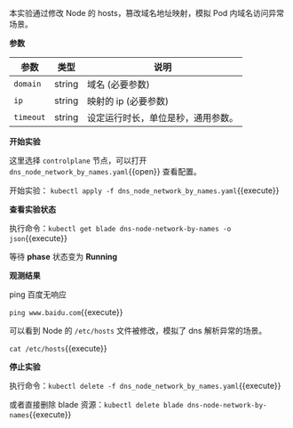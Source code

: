 本实验通过修改 Node 的 hosts，篡改域名地址映射，模拟 Pod 内域名访问异常场景。

**参数**

| 参数 | 类型 | 说明 |
| --- | --- | --- |
| `domain` | string | 域名 (必要参数) |
| `ip` | string | 映射的 ip (必要参数) |
| `timeout` | string | 设定运行时长，单位是秒，通用参数。 |

**开始实验**

这里选择 `controlplane` 节点，可以打开 `dns_node_network_by_names.yaml`{{open}} 查看配置。

开始实验：
`kubectl apply -f dns_node_network_by_names.yaml`{{execute}}

**查看实验状态**

执行命令：`kubectl get blade dns-node-network-by-names -o json`{{execute}}

等待 **phase** 状态变为 **Running**

**观测结果**

ping 百度无响应

`ping www.baidu.com`{{execute}}

可以看到 Node 的 `/etc/hosts` 文件被修改，模拟了 dns 解析异常的场景。

`cat /etc/hosts`{{execute}}

**停止实验**

执行命令：`kubectl delete -f dns_node_network_by_names.yaml`{{execute}}

或者直接删除 blade 资源：`kubectl delete blade dns-node-network-by-names`{{execute}}
